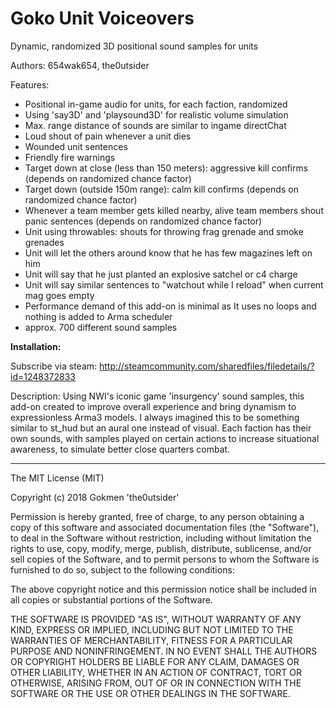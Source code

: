 # Goko Unit Voiceovers

Dynamic, randomized 3D positional sound samples for units

Authors: 654wak654, the0utsider

Features:
- Positional in-game audio for units, for each faction, randomized
- Using 'say3D' and 'playsound3D' for realistic volume simulation
- Max. range distance of sounds are similar to ingame directChat
- Loud shout of pain whenever a unit dies
- Wounded unit sentences 
- Friendly fire warnings
- Target down at close (less than 150 meters): aggressive kill confirms (depends on randomized chance factor)
- Target down (outside 150m range): calm kill confirms (depends on randomized chance factor)
- Whenever a team member gets killed nearby, alive team members shout panic sentences (depends on randomized chance factor)
- Unit using throwables: shouts for throwing frag grenade and smoke grenades
- Unit will let the others around know that he has few magazines left on him
- Unit will say that he just planted an explosive satchel or c4 charge
- Unit will say similar sentences to "watchout while I reload" when current mag goes empty
- Performance demand of this add-on is minimal as It uses no loops and nothing is added to Arma scheduler
- approx. 700 different sound samples

**Installation:**

 Subscribe via steam: http://steamcommunity.com/sharedfiles/filedetails/?id=1248372833

Description:
Using NWI's iconic game 'insurgency' sound samples, this add-on created to improve overall experience and bring dynamism to expressionless Arma3 models. I always imagined this to be something similar to st_hud but an aural one instead of visual. Each faction has their own sounds, with samples played on certain actions to increase situational awareness, to simulate better close quarters combat.

---

The MIT License (MIT)

Copyright (c) 2018 Gokmen 'the0utsider'

Permission is hereby granted, free of charge, to any person obtaining a copy of this software and associated documentation files (the "Software"), to deal in the Software without restriction, including without limitation the rights to use, copy, modify, merge, publish, distribute, sublicense, and/or sell copies of the Software, and to permit persons to whom the Software is furnished to do so, subject to the following conditions:

The above copyright notice and this permission notice shall be included in all copies or substantial portions of the Software.

THE SOFTWARE IS PROVIDED "AS IS", WITHOUT WARRANTY OF ANY KIND, EXPRESS OR IMPLIED, INCLUDING BUT NOT LIMITED TO THE WARRANTIES OF MERCHANTABILITY, FITNESS FOR A PARTICULAR PURPOSE AND NONINFRINGEMENT. IN NO EVENT SHALL THE AUTHORS OR COPYRIGHT HOLDERS BE LIABLE FOR ANY CLAIM, DAMAGES OR OTHER LIABILITY, WHETHER IN AN ACTION OF CONTRACT, TORT OR OTHERWISE, ARISING FROM, OUT OF OR IN CONNECTION WITH THE SOFTWARE OR THE USE OR OTHER DEALINGS IN THE SOFTWARE.
